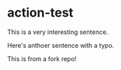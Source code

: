 # action-test

This is a very interesting sentence.

Here's anthoer sentence with a typo.

This is from a fork repo!
